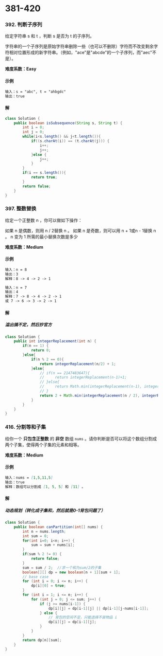 # 381-420

### 392. 判断子序列

给定字符串 s 和 t ，判断 s 是否为 t 的子序列。

字符串的一个子序列是原始字符串删除一些（也可以不删除）字符而不改变剩余字符相对位置形成的新字符串。（例如，"ace"是"abcde"的一个子序列，而"aec"不是）。

**难度系数：Easy**

#### 示例

```markdown
输入：s = "abc", t = "ahbgdc"
输出：true
```

#### 解

```java
class Solution {
    public boolean isSubsequence(String s, String t) {
        int i = 0;
        int j = 0;
        while(i<s.length() && j<t.length()){
            if((s.charAt(i)) == (t.charAt(j))) {
                i++;
                j++;
            }else {
                j++;
            }
        }
        if(i == s.length()){
            return true;
        }
        return false;
    }
}
```



### 397. 整数替换

给定一个正整数 n ，你可以做如下操作：

如果 n 是偶数，则用 n / 2替换 n 。
如果 n 是奇数，则可以用 n + 1或n - 1替换 n 。
n 变为 1 所需的最小替换次数是多少

**难度系数：Medium**

#### 示例

```markdown
输入：n = 8
输出：3
解释：8 -> 4 -> 2 -> 1

输入：n = 7
输出：4
解释：7 -> 8 -> 4 -> 2 -> 1
或 7 -> 6 -> 3 -> 2 -> 1
```

#### 解

##### 溢出搞不定，然后抄官方

```java
class Solution {
    public int integerReplacement(int n) {
        if(n == 1) {
            return 0;
        }else{
            if(n % 2 == 0){
                return integerReplacement(n/2) + 1;
            }else{
                // if(n == 2147483647){
                //     return integerReplacement(n-1)+1;
                // }else{
                //     return Math.min(integerReplacement(n-1), integerReplacement(n+1))+1;
                // }
                return 2 + Math.min(integerReplacement(n / 2), integerReplacement(n / 2 + 1));
            }            
        }
    }
}
```



### 416. 分割等和子集

给你一个 **只包含正整数** 的 **非空** 数组 `nums` 。请你判断是否可以将这个数组分割成两个子集，使得两个子集的元素和相等。


**难度系数：Medium**

#### 示例

```markdown
输入：nums = [1,5,11,5]
输出：true
解释：数组可以分割成 [1, 5, 5] 和 [11] 。
```

#### 解

##### 动态规划（转化成子集和，然后就是0-1背包问题了）


```java
class Solution {
    public boolean canPartition(int[] nums) {
        int n = nums.length;
        int sum = 0;
        for(int i=0; i<n; i++) {
            sum = sum + nums[i];
        }
        if(sum % 2 != 0) {
            return false;
        }
        sum = sum / 2;  //求一个和为sum/2的子集       
        boolean[][] dp = new boolean[n + 1][sum + 1];
        // base case
        for (int i = 0; i <= n; i++) {
            dp[i][0] = true;
        }
        for (int i = 1; i <= n; i++) {
            for (int j = 0; j <= sum; j++) {
                if (j >= nums[i-1]) {
                    dp[i][j] = dp[i-1][j] || dp[i-1][j-nums[i-1]];
                } else {
                    // 背包的空间不足，只能选择不装物品 i
                    dp[i][j] = dp[i-1][j];
                }
            }
        }
        return dp[n][sum];
    }   
}
```





